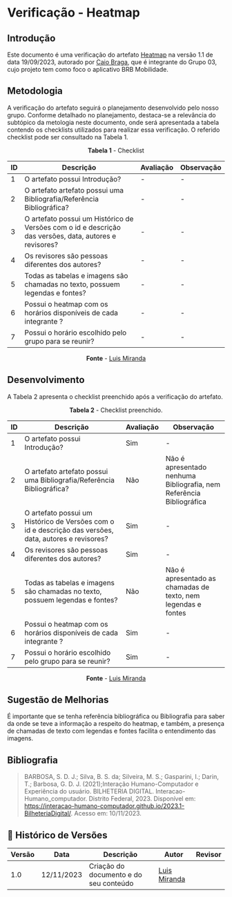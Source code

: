 # Verificação - Heatmap

## Introdução

Este documento é uma verificação do artefato [Heatmap](https://requisitos-de-software.github.io/2023.2-BRBMobilidade/Planejamento/heatmap/) na versão 1.1 de data 19/09/2023, autorado por [Caio Braga](https://github.com/caioalvesbraga), que é integrante do Grupo 03, cujo projeto tem como foco o aplicativo BRB Mobilidade.

## Metodologia
A verificação do artefato seguirá o planejamento desenvolvido pelo nosso grupo. Conforme detalhado no planejamento, destaca-se a relevância do subtópico da metologia neste documento, onde será apresentada a tabela contendo os checklists utilizados para realizar essa verificação. O referido checklist pode ser consultado na Tabela 1.

<center>

**Tabela 1** - Checklist

| ID  | Descrição     | Avaliação | Observação |
|-----| --------------------------------------------------------------------------------------------------------------- | --------- | --------- |
| 1   | O artefato possui Introdução?                                                                          |  - | - |
| 2   | O artefato artefato possui uma Bibliografia/Referência Bibliográfica?                                  |    -    | - |
| 3   | O artefato possui um Histórico de Versões com o id e descrição das versões, data, autores e revisores? | -       | - |
| 4   | Os revisores são pessoas diferentes dos autores?                                    | -    | - |
| 5   | Todas as tabelas e imagens são chamadas no texto, possuem legendas e fontes?|   - |  - |
| 6   | Possui o heatmap com os horários disponíveis de cada integrante ?|  - |  -  | 
| 7   | Possui o horário escolhido pelo grupo para se reunir?            | -     | - |

**Fonte** - [Luis Miranda](https://github.com/LuisMiranda10)

</center>

## Desenvolvimento
A Tabela 2 apresenta o checklist preenchido após a verificação do artefato.

<center>

**Tabela 2** - Checklist preenchido.

| ID  | Descrição     | Avaliação | Observação |
|-----| --------------------------------------------------------------------------------------------------------------- | --------- | --------- |
| 1   | O artefato possui Introdução?                                                                          | Sim   | - |
| 2   | O artefato artefato possui uma Bibliografia/Referência Bibliográfica?                                  | Não       | Não é apresentado nenhuma Bibliografia, nem Referência Bibliográfica |
| 3   | O artefato possui um Histórico de Versões com o id e descrição das versões, data, autores e revisores? | Sim        | - |
| 4   | Os revisores são pessoas diferentes dos autores?                                    | Sim     | - |
| 5   | Todas as tabelas e imagens são chamadas no texto, possuem legendas e fontes?|   Não |  Não é apresentado as chamadas de texto, nem legendas e fontes  |
| 6   | Possui o heatmap com os horários disponíveis de cada integrante ?|   Sim |  -  | 
| 7   | Possui o horário escolhido pelo grupo para se reunir?            | Sim     | - |

**Fonte** - [Luis Miranda](https://github.com/LuisMiranda10)

</center>

## Sugestão de Melhorias

É importante que se tenha referência bibliográfica ou Bibliografia para saber da onde se teve a informação a respeito do heatmap, e também, a presença de chamadas de texto com legendas e fontes facilita o entendimento das imagens.

## Bibliografia

> BARBOSA, S. D. J.; Silva, B. S. da; Silveira, M. S.; Gasparini, I.; Darin, T.; Barbosa, G. D. J. (2021);Interação Humano-Computador e Experiência do usuário.
> BILHETERIA DIGITAL. Interacao-Humano_computador. Distrito Federal, 2023. Disponível em: <https://interacao-humano-computador.github.io/2023.1-BilheteriaDigital/>. Acesso em: 10/11/2023.<br>

## 📑 Histórico de Versões

| Versão | Data | Descrição | Autor | Revisor |
|--------|------|------------|------|---------|
| 1.0 | 12/11/2023 | Criação do documento e do seu conteúdo |  [Luis Miranda](https://github.com/LuisMiranda10) | | 
